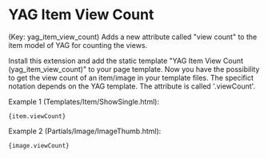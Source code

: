 YAG Item View Count
===================
(Key: yag_item_view_count)
Adds a new attribute called "view count" to the item model of YAG for counting the views.

Install this extension and add the static template "YAG Item View Count (yag_item_view_count)" to your page template. Now you have the possibility to get the view count of an item/image in your template files. The specifict notation depends on the YAG template. The attribute is called '.viewCount'.

Example 1 (Templates/Item/ShowSingle.html):
```typoscript
{item.viewCount}
```

Example 2 (Partials/Image/ImageThumb.html):
```typoscript
{image.viewCount}
```